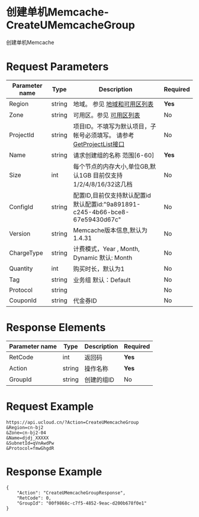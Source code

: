 # 创建单机Memcache-CreateUMemcacheGroup

创建单机Memcache

# Request Parameters
|Parameter name|Type|Description|Required|
|---|---|---|---|
|Region|string|地域。 参见 [地域和可用区列表](api/summary/regionlist)|**Yes**|
|Zone|string|可用区。参见 [可用区列表](api/summary/regionlist)|No|
|ProjectId|string|项目ID。不填写为默认项目，子帐号必须填写。 请参考[GetProjectList接口](api/summary/get_project_list)|No|
|Name|string|请求创建组的名称 范围[6-60]|**Yes**|
|Size|int|每个节点的内存大小,单位GB,默认1GB 目前仅支持1/2/4/8/16/32这几档|No|
|ConfigId|string|配置ID,目前仅支持默认配置id 默认配置id:"9a891891-c245-4b66-bce8-67e59430d67c"|No|
|Version|string|Memcache版本信息,默认为1.4.31|No|
|ChargeType|string|计费模式，Year , Month, Dynamic 默认: Month|No|
|Quantity|int|购买时长，默认为1|No|
|Tag|string|业务组 默认：Default|No|
|Protocol|string||No|
|CouponId|string|代金券ID|No|

# Response Elements
|Parameter name|Type|Description|Required|
|---|---|---|---|
|RetCode|int|返回码|**Yes**|
|Action|string|操作名称|**Yes**|
|GroupId|string|创建的组ID|No|

# Request Example
```
https://api.ucloud.cn/?Action=CreateUMemcacheGroup
&Region=cn-bj2
&Zone=cn-bj2-04
&Name=djdj_XXXXX
&SubnetId=qVnAwdPw
&Protocol=fmwGhgdR
```

# Response Example
```
{
    "Action": "CreateUMemcacheGroupResponse", 
    "RetCode": 0, 
    "GroupId": "00f9868c-c7f5-4852-9eac-d200b678f0e1"
}
```

